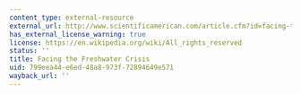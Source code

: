 ```yaml
---
content_type: external-resource
external_url: http://www.scientificamerican.com/article.cfm?id=facing-the-freshwater-crisis
has_external_license_warning: true
license: https://en.wikipedia.org/wiki/All_rights_reserved
status: ''
title: Facing the Freshwater Crisis
uid: 799eea44-e6ed-48a8-973f-72894649e571
wayback_url: ''
---
```

